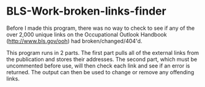 # BLS-Work-broken-links-finder
Before I made this program, there was no way to check to see if any of the over 2,000 unique links on the 
Occupational Outlook Handbook (http://www.bls.gov/ooh) had broken/changed/404'd. 

This program runs in 2 parts. The first part pulls all of the external links from the publication and stores their 
addresses. The second part, which must be uncommented before use, will then check each link and see if an error is
returned. The output can then be used to change or remove any offending links.
